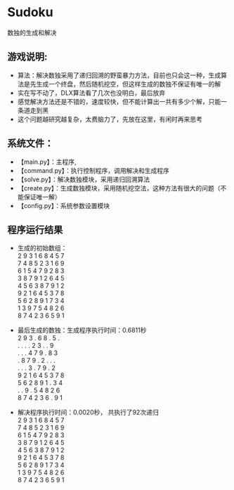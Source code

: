 # Sudoku
数独的生成和解决

## 游戏说明:
* 算法：解决数独采用了递归回溯的野蛮暴力方法，目前也只会这一种，生成算法是先生成一个终盘，然后随机挖空，但这样生成的数独不保证有唯一的解
* 实在写不动了，DLX算法看了几次也没明白，最后放弃
* 感觉解决方法还是不错的，速度较快，但不能计算出一共有多少个解，只能一条道走到黑
* 这个问题越研究越复杂，太费脑力了，先放在这里，有闲时再来思考

## 系统文件：
- 【main.py】：主程序,
- 【command.py】：执行控制程序，调用解决和生成程序
- 【solve.py】：解决数独模块，采用递归回溯算法
- 【create.py】：生成数独模块，采用随机挖空法，这种方法有很大的问题（不能保证唯一解）
- 【config.py】：系统参数设置模块

## 程序运行结果
* 生成的初始数组：  
 2 9 3 1 6 8 4 5 7  
 7 4 8 5 2 3 1 6 9  
 6 1 5 4 7 9 2 8 3  
 3 8 7 9 1 2 6 4 5  
 4 5 6 3 8 7 9 1 2  
 9 2 1 6 4 5 3 7 8  
 5 6 2 8 9 1 7 3 4  
 1 3 9 7 5 4 8 2 6  
 8 7 4 2 3 6 5 9 1  

* 最后生成的数独：生成程序执行时间：0.6811秒  
 2 9 3 . 6 8 . 5 .  
 . . . . 2 3 . . 9  
 . . . 4 7 9 . 8 3  
 . 8 7 9 . 2 . . .  
 . . . 3 . 7 9 . 2  
 9 2 1 6 4 5 3 7 8  
 5 6 2 8 9 1 . 3 4  
 . . 9 . 5 4 8 2 6  
 8 7 4 2 3 6 . 9 1  

* 解决程序执行时间：0.0020秒， 共执行了92次递归  
 2 9 3 1 6 8 4 5 7  
 7 4 8 5 2 3 1 6 9  
 6 1 5 4 7 9 2 8 3  
 3 8 7 9 1 2 6 4 5  
 4 5 6 3 8 7 9 1 2  
 9 2 1 6 4 5 3 7 8  
 5 6 2 8 9 1 7 3 4  
 1 3 9 7 5 4 8 2 6  
 8 7 4 2 3 6 5 9 1  


